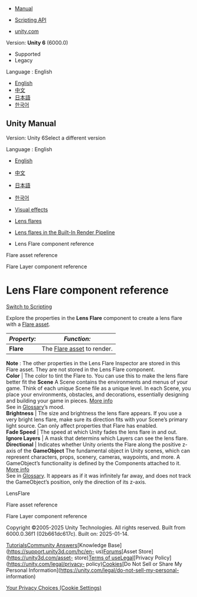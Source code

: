 [](https://docs.unity3d.com)

  * [Manual](../Manual/index.html)
  * [Scripting API](../ScriptReference/index.html)

  * [unity.com](https://unity.com/)

Version: **Unity 6** (6000.0)

  * Supported
  * Legacy

Language : English

  * [English](/Manual/class-LensFlare.html)
  * [中文](/cn/current/Manual/class-LensFlare.html)
  * [日本語](/ja/current/Manual/class-LensFlare.html)
  * [한국어](/kr/current/Manual/class-LensFlare.html)

[](https://docs.unity3d.com)

## Unity Manual

Version: Unity 6Select a different version

Language : English

  * [English](/Manual/class-LensFlare.html)
  * [中文](/cn/current/Manual/class-LensFlare.html)
  * [日本語](/ja/current/Manual/class-LensFlare.html)
  * [한국어](/kr/current/Manual/class-LensFlare.html)

  * [Visual effects](visual-effects.html)
  * [Lens flares](visual-effects-lens-flares.html)
  * [Lens flares in the Built-In Render Pipeline](lens-flare-birp.html)
  * Lens Flare component reference

[](class-Flare.html)

Flare asset reference

[](class-FlareLayer.html)

Flare Layer component reference

# Lens Flare component reference

[Switch to Scripting](../ScriptReference/LensFlare.html "Go to LensFlare page
in the Scripting Reference")

Explore the properties in the **Lens Flare** component to create a lens flare
with a [Flare asset](class-Flare.html).

**_Property:_** | **_Function:_**  
---|---  
**Flare** | The [Flare asset](class-Flare.html) to render.  
  
**Note** : The other properties in the Lens Flare Inspector are stored in this
Flare asset. They are not stored in the Lens Flare component.  
**Color** | The color to tint the Flare to. You can use this to make the lens flare better fit the **Scene** A Scene contains the environments and menus of your game. Think of each unique Scene file as a unique level. In each Scene, you place your environments, obstacles, and decorations, essentially designing and building your game in pieces. [More info](CreatingScenes.html)  
See in [Glossary](Glossary.html#Scene)’s mood.  
**Brightness** | The size and brightness the lens flare appears. If you use a very bright lens flare, make sure its direction fits with your Scene’s primary light source. Can only affect properties that Flare has enabled.  
**Fade Speed** | The speed at which Unity fades the lens flare in and out.  
**Ignore Layers** | A mask that determins which Layers can see the lens flare.  
**Directional** | Indicates whether Unity orients the Flare along the positive z-axis of the **GameObject** The fundamental object in Unity scenes, which can represent characters, props, scenery, cameras, waypoints, and more. A GameObject’s functionality is defined by the Components attached to it. [More info](class-GameObject.html)  
See in [Glossary](Glossary.html#GameObject). It appears as if it was
infinitely far away, and does not track the GameObject’s position, only the
direction of its z-axis.  
  
LensFlare

[](class-Flare.html)

Flare asset reference

[](class-FlareLayer.html)

Flare Layer component reference

Copyright ©2005-2025 Unity Technologies. All rights reserved. Built from
6000.0.36f1 (02b661dc617c). Built on: 2025-01-14.

[Tutorials](https://learn.unity.com/)[Community
Answers](https://answers.unity3d.com)[Knowledge
Base](https://support.unity3d.com/hc/en-
us)[Forums](https://forum.unity3d.com)[Asset Store](https://unity3d.com/asset-
store)[Terms of
use](https://docs.unity3d.com/Manual/TermsOfUse.html)[Legal](https://unity.com/legal)[Privacy
Policy](https://unity.com/legal/privacy-
policy)[Cookies](https://unity.com/legal/cookie-policy)[Do Not Sell or Share
My Personal Information](https://unity.com/legal/do-not-sell-my-personal-
information)

[Your Privacy Choices (Cookie Settings)](javascript:void\(0\);)

